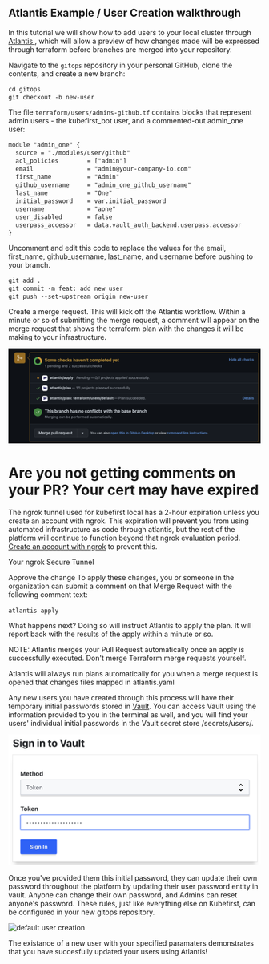 ## Atlantis Example / User Creation walkthrough

In this tutorial we will show how to add users to your local cluster through [Atlantis ](https://www.runatlantis.io/), which will allow a preview of how changes made will be expressed through terraform before branches are merged into your repository.

Navigate to the `gitops` repository in your personal GitHub, clone the contents, and create a new branch:

```
cd gitops
git checkout -b new-user
```

The file `terraform/users/admins-github.tf` contains blocks that represent admin users - the kubefirst_bot user, and a commented-out admin_one user:

```
module "admin_one" {
  source = "./modules/user/github"
  acl_policies        = ["admin"]
  email               = "admin@your-company-io.com"
  first_name          = "Admin"
  github_username     = "admin_one_github_username"
  last_name           = "One"
  initial_password    = var.initial_password
  username            = "aone"
  user_disabled       = false
  userpass_accessor   = data.vault_auth_backend.userpass.accessor
}
```

Uncomment and edit this code to replace the values for the email, first_name, github_username, last_name, and username before pushing to your branch.

```
git add .
git commit -m feat: add new user
git push --set-upstream origin new-user
```

Create a merge request. This will kick off the Atlantis workflow. Within a minute or so of submitting the merge request, a comment will appear on the merge request that shows the terraform plan with the changes it will be making to your infrastructure. 

![atlantis comments](../../../img/kubefirst/local/atlantis-comments.png)

# Are you not getting comments on your PR? Your cert may have expired

The ngrok tunnel used for kubefirst local has a 2-hour expiration unless you create an account with ngrok. This expiration will prevent you from using automated infrastructure as code through atlantis, but the rest of the platform will continue to function beyond that ngrok evaluation period. [Create an account with ngrok](https://dashboard.ngrok.com/signup) to prevent this.

Your ngrok Secure Tunnel

Approve the change
To apply these changes, you or someone in the organization can submit a comment on that Merge Request with the following comment text:

`atlantis apply`

What happens next?
Doing so will instruct Atlantis to apply the plan. It will report back with the results of the apply within a minute or so.

NOTE: Atlantis merges your Pull Request automatically once an apply is successfully executed. Don't merge Terraform merge requests yourself.

Atlantis will always run plans automatically for you when a merge request is opened that changes files mapped in atlantis.yaml

Any new users you have created through this process will have their temporary initial passwords stored in [Vault](https://argocd.localdev.me/applications/vault). You can access Vault using the information provided to you in the terminal as well, and you will find your users' individual initial passwords in the Vault secret store /secrets/users/<username>.

![vault token login](../../../img/kubefirst/local/vault-token-login.png)

Once you've provided them this initial password, they can update their own password throughout the platform by updating their user password entity in vault. Anyone can change their own password, and Admins can reset anyone's password. These rules, just like everything else on Kubefirst, can be configured in your new gitops repository.

![default user creation](../../../img/kubefirst/local/default-user-creation)

The existance of a new user with your specified paramaters demonstrates that you have succesfully updated your users using Atlantis!